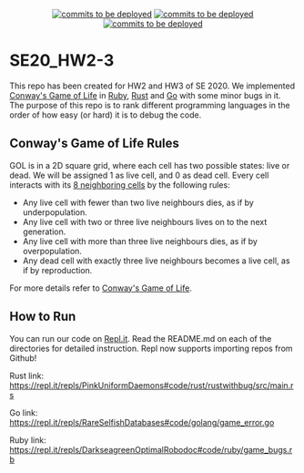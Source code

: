 <p align="center">
  <a href="https://zenodo.org/badge/latestdoi/289756633">
        <img src="https://zenodo.org/badge/289756633.svg"
            alt="commits to be deployed"></a>
  <a href="https://travis-ci.org/github/pranav2595/SE20_HW2-3">
        <img src="https://travis-ci.org/pranav2595/SE20_HW2-3.svg?branch=master"
            alt="commits to be deployed"></a>
  <a href="https://repl.it/github/pranav2595/SE20_HW2-3">
        <img src="https://repl.it/badge/github/pranav2595/SE20_HW2-3"
            alt="commits to be deployed"></a>
  </p>

# SE20_HW2-3

This repo has been created for HW2 and HW3 of SE 2020. We implemented [Conway's Game of Life](https://en.wikipedia.org/wiki/Conway%27s_Game_of_Life) in [Ruby](https://www.ruby-lang.org/en/), [Rust](https://www.rust-lang.org) and [Go](https://golang.org) with some minor bugs in it. The purpose of this repo is to rank different programming languages in the order of how easy (or hard) it is to debug the code. 

 

## Conway's Game of Life Rules
GOL is in a 2D square grid, where each cell has two possible states: live or dead. We will be assigned 1 as live cell, and 0 as dead cell. Every cell interacts with its [8 neighboring cells](https://en.wikipedia.org/wiki/Moore_neighborhood) by the following rules: 
- Any live cell with fewer than two live neighbours dies, as if by underpopulation.
- Any live cell with two or three live neighbours lives on to the next generation.
- Any live cell with more than three live neighbours dies, as if by overpopulation.
- Any dead cell with exactly three live neighbours becomes a live cell, as if by reproduction.

For more details refer to [Conway's Game of Life](https://en.wikipedia.org/wiki/Conway%27s_Game_of_Life).

## How to Run
You can run our code on [Repl.it](https://repl.it/github/pranav2595/SE20_HW2-3). Read the README.md on each of the directories for detailed instruction. Repl now supports importing repos from Github! 


Rust link: https://repl.it/repls/PinkUniformDaemons#code/rust/rustwithbug/src/main.rs

Go link: https://repl.it/repls/RareSelfishDatabases#code/golang/game_error.go

Ruby link: https://repl.it/repls/DarkseagreenOptimalRobodoc#code/ruby/game_bugs.rb
